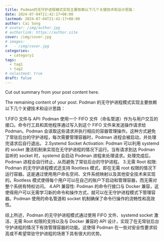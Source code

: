 ```yaml
---
title: Podman的无守护进程模式实现主要依赖以下几个关键技术和设计思路：
date: 2024-07-04T21:42:17+08:00
lastmod: 2024-07-04T21:42:17+08:00
author: Cai Song
# avatar: /img/author.jpg
# authorlink: https://author.site
cover: /img/cover.jpg
# images:
#   - /img/cover.jpg
categories:
  - category1
tags:
  - tag1
  - tag2
# nolastmod: true
draft: false
---
```


Cut out summary from your post content here.

<!--more-->

The remaining content of your post.
Podman 的无守护进程模式实现主要依赖以下几个关键技术和设计思路：

1.FIFO 文件与 API: Podman 使用一个 FIFO 文件（命名管道）作为与用户交互的接口。命令行工具和其他程序通过写入到这个 FIFO 文件来发送操作请求给 Podman。Podman 会读取这些请求并执行相应的容器管理操作。这种方式避免了常驻后台的守护进程，每次需要管理容器时，Podman 进程会被启动，并处理完请求后自行退出。
2.Systemd Socket Activation: Podman 可以利用 systemd 的 socket 激活机制来实现在无守护进程的情况下运行。当有请求到达 Podman 监听的 socket 时，systemd 会启动 Podman 进程来处理请求。处理完成后，Podman 进程会自行终止，从而避免了常驻后台的守护进程。
3.无需 Root 权限: Podman 的无守护进程模式还支持 Rootless 模式，即在无需 root 权限的情况下运行容器。这是通过使用用户命名空间、文件系统映射以及其他安全技术来实现的。Rootless 模式使得每个用户可以在自己的账户下启动和管理容器，而无需对整个系统有特权访问。
4.API 兼容性: Podman 的命令行接口与 Docker 兼容，这使得用户可以无需学习新的命令和操作方式，就可以在无守护进程模式下管理容器。Podman 使用的命名管道和 socket 机制确保了命令行操作的流畅性和高效性。

综上所述，Podman 的无守护进程模式通过使用 FIFO 文件、systemd socket 激活、无需 Root 权限的支持以及与 Docker 兼容的 API 设计，实现了在无常驻后台守护进程的情况下有效管理容器的功能。这使得 Podman 在一些对安全性要求较高或不希望常驻守护进程的场景下具有很大的优势。